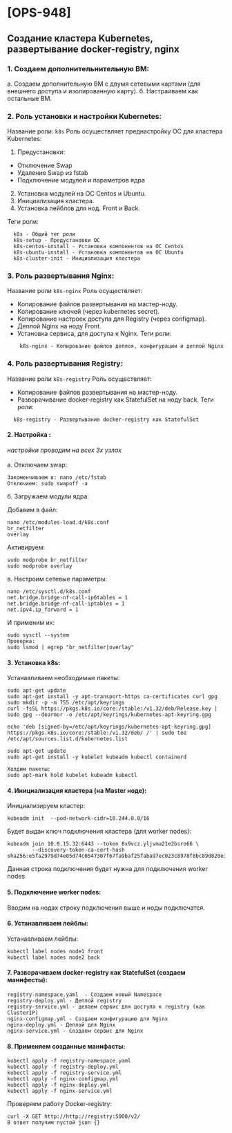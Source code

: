 # [OPS-948]
## Создание кластера Kubernetes, развертывание docker-registry, nginx
### 1. Создаем дополнительнительную ВМ:
а. Создаем дополнительную ВМ с двумя сетевыми картами (для внешнего доступа и изолированную карту).
б. Настраиваем как остальные ВМ.

 ### 2. Роль установки и настройки Kubernetes:
Название роли: <code>k8s</code>
Роль осуществляет преднастройку ОС для кластера Kubernetes:<br>
 1. Предустановки:<br>
 - Отключение Swap<br>
 - Удаление Swap из fstab<br>
 - Подключение модулей и параметров ядра<br>
 2. Установка модулей на ОС Centos и Ubuntu.<br>
 3. Инициализация кластера.<br>
 4. Установка лейблов для нод. Front и Back.<br>

 Теги роли:
```
  k8s - Общий тег роли
  k8s-setup - Предустановки ОС
  k8s-centos-install - Установка компонентов на ОС Centos
  k8s-ubuntu-install - Установка компонентов на ОС Ubuntu
  k8s-cluster-init - Инициализация кластера
```
### 3. Роль развертывания Nginx:
Название роли <code>k8s-nginx</code>
Роль осуществляет:
 - Копирование файлов развертывания на мастер-ноду.
 - Копирование ключей (через kubernetes secret).
 - Копирование настроек доступа для Registry (через configmap).
 - Деплой Nginx на ноду Front.
 - Установка сервиса, для доступа к Nginx.
 Теги роли:
```
    k8s-nginx - Копирование файлов деплоя, конфигурации и деплой Nginx
```
### 4. Роль развертывания Registry:
Название роли <code>k8s-registry</code>
Роль осуществляет:
 - Копирование файлов развертывания на мастер-ноду.
 - Разворачивание docker-registry как StatefulSet на ноду back.
 Теги роли:
```
  k8s-registry - Развертывание docker-registry как StatefulSet
```






#### 2. Настройка :
*настройки проводим на всех 3х узлах*<br><br>
а. Отключаем swap:<br>
```
Закоменчиваем в: nano /etc/fstab
Отключаем: sudo swapoff -a
```
б. Загружаем модули ядра:<br>

Добавим в файл:

```
nano /etc/modules-load.d/k8s.conf
br_netfilter
overlay
```
Активируем:

```
sudo modprobe br_netfilter
sudo modprobe overlay
```
в. Настроим сетевые параметры:

```
nano /etc/sysctl.d/k8s.conf
net.bridge.bridge-nf-call-ip6tables = 1
net.bridge.bridge-nf-call-iptables = 1
net.ipv4.ip_forward = 1
```
И применим их:

```
sudo sysctl --system
Проверка:
sudo lsmod | egrep "br_netfilter|overlay"
```
#### 3. Установка k8s:
Устанавливаем необходимые пакеты:
```
sudo apt-get update
sudo apt-get install -y apt-transport-https ca-certificates curl gpg
sudo mkdir -p -m 755 /etc/apt/keyrings
curl -fsSL https://pkgs.k8s.io/core:/stable:/v1.32/deb/Release.key | sudo gpg --dearmor -o /etc/apt/keyrings/kubernetes-apt-keyring.gpg

echo 'deb [signed-by=/etc/apt/keyrings/kubernetes-apt-keyring.gpg] https://pkgs.k8s.io/core:/stable:/v1.32/deb/ /' | sudo tee /etc/apt/sources.list.d/kubernetes.list

sudo apt-get update
sudo apt-get install -y kubelet kubeadm kubectl containerd

Холдим пакеты:
sudo apt-mark hold kubelet kubeadm kubectl
```
#### 4. Инициализация кластера (на Master ноде):
Инициализируем кластер:

```
kubeadm init  --pod-network-cidr=10.244.0.0/16
```
Будет выдан ключ подключения кластера (для worker nodes):

```
kubeadm join 10.0.15.32:6443 --token 8x9vcz.yljvma21e2bsro66 \
        --discovery-token-ca-cert-hash sha256:e5fa2979d74e05d74c0547307f67fa9baf25faba97ec023c8978f8bc89d820e3
```
Данная строка подключения будет нужна для подключения worker nodes

#### 5. Подключение worker nodes:

Вводим на нодах строку подключения выше и ноды подключатся.

#### 6. Устанавливаем лейблы:
Устанавливаем лейблы:

```
kubectl label nodes node1 front
kubectl label nodes node2 back
```
#### 7. Разворачиваем docker-registry как StatefulSet (создаем манифесты):

```
registry-namespace.yaml  - Создаем новый Namespace
registry-deploy.yml - Деплой registry
registry-service.yml - делаем сервис для доступа к registry (как ClusterIP)
nginx-configmap.yml - Создаем конфигурацию для Nginx
nginx-deploy.yml - Деплой для Nginx
nginx-service.yml - Создаем сервис для Nginx
```

#### 8. Применяем созданные манифасты:

```
kubectl apply -f registry-namespace.yaml
kubectl apply -f registry-deploy.yml
kubectl apply -f registry-service.yml
kubectl apply -f nginx-configmap.yml
kubectl apply -f nginx-deploy.yml
kubectl apply -f nginx-service.yml
```
Проверяем работу Docker-registry:

```
curl -X GET http://http://registry:5000/v2/
В ответ получим пустой json {}
```